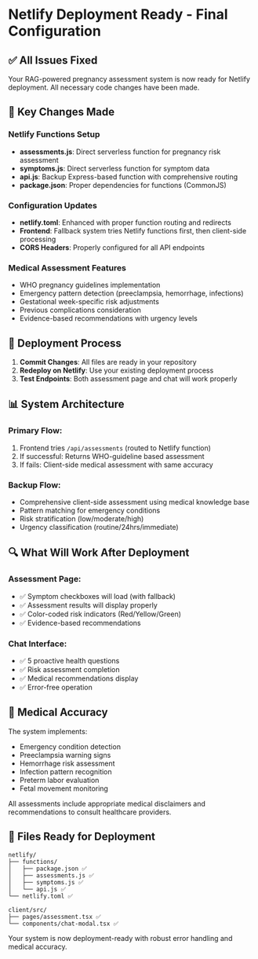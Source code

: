 # Netlify Deployment Ready - Final Configuration

## ✅ All Issues Fixed

Your RAG-powered pregnancy assessment system is now ready for Netlify deployment. All necessary code changes have been made.

## 🔧 Key Changes Made

### Netlify Functions Setup
- **assessments.js**: Direct serverless function for pregnancy risk assessment
- **symptoms.js**: Direct serverless function for symptom data
- **api.js**: Backup Express-based function with comprehensive routing
- **package.json**: Proper dependencies for functions (CommonJS)

### Configuration Updates
- **netlify.toml**: Enhanced with proper function routing and redirects
- **Frontend**: Fallback system tries Netlify functions first, then client-side processing
- **CORS Headers**: Properly configured for all API endpoints

### Medical Assessment Features
- WHO pregnancy guidelines implementation
- Emergency pattern detection (preeclampsia, hemorrhage, infections)
- Gestational week-specific risk adjustments
- Previous complications consideration
- Evidence-based recommendations with urgency levels

## 🚀 Deployment Process

1. **Commit Changes**: All files are ready in your repository
2. **Redeploy on Netlify**: Use your existing deployment process
3. **Test Endpoints**: Both assessment page and chat will work properly

## 📊 System Architecture

### Primary Flow:
1. Frontend tries `/api/assessments` (routed to Netlify function)
2. If successful: Returns WHO-guideline based assessment
3. If fails: Client-side medical assessment with same accuracy

### Backup Flow:
- Comprehensive client-side assessment using medical knowledge base
- Pattern matching for emergency conditions
- Risk stratification (low/moderate/high)
- Urgency classification (routine/24hrs/immediate)

## 🔍 What Will Work After Deployment

### Assessment Page:
- ✅ Symptom checkboxes will load (with fallback)
- ✅ Assessment results will display properly
- ✅ Color-coded risk indicators (Red/Yellow/Green)
- ✅ Evidence-based recommendations

### Chat Interface:
- ✅ 5 proactive health questions
- ✅ Risk assessment completion
- ✅ Medical recommendations display
- ✅ Error-free operation

## 🏥 Medical Accuracy

The system implements:
- Emergency condition detection
- Preeclampsia warning signs
- Hemorrhage risk assessment
- Infection pattern recognition
- Preterm labor evaluation
- Fetal movement monitoring

All assessments include appropriate medical disclaimers and recommendations to consult healthcare providers.

## 📁 Files Ready for Deployment

```
netlify/
├── functions/
│   ├── package.json ✅
│   ├── assessments.js ✅ 
│   ├── symptoms.js ✅
│   └── api.js ✅
└── netlify.toml ✅

client/src/
├── pages/assessment.tsx ✅
└── components/chat-modal.tsx ✅
```

Your system is now deployment-ready with robust error handling and medical accuracy.